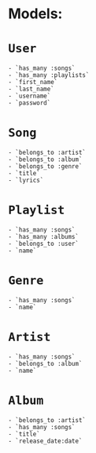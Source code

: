 # Models:
  # `User`
    - `has_many :songs`
    - `has_many :playlists`
    - `first_name`
    - `last_name`
    - `username`
    - `password`

  # `Song`
    - `belongs_to :artist`
    - `belongs_to :album`
    - `belongs_to :genre`
    - `title`
    - `lyrics`

  # `Playlist`
    - `has_many :songs`
    - `has_many :albums`
    - `belongs_to :user`
    - `name`

  # `Genre`
    - `has_many :songs`
    - `name`

  # `Artist`
    - `has_many :songs`
    - `belongs_to :album`
    - `name`

  # `Album`
    - `belongs_to :artist`
    - `has_many :songs`
    - `title`
    - `release_date:date`

